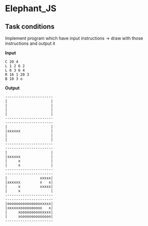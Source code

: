 # Elephant_JS

## Task conditions

Implement program which have input instructions -> draw with those instructions and output it

**Input**

```
C 20 4
L 1 2 6 2
L 6 3 6 4
R 16 1 20 3
B 10 3 o
```

**Output**

```
----------------------
|                    |
|                    |
|                    |
|                    |
----------------------
----------------------
|                    |
|xxxxxx              |
|                    |
|                    |
----------------------
----------------------
|                    |
|xxxxxx              |
|     x              |
|     x              |
----------------------
----------------------
|               xxxxx|
|xxxxxx         x   x|
|     x         xxxxx|
|     x              |
----------------------
----------------------
|oooooooooooooooxxxxx|
|xxxxxxooooooooox   x|
|     xoooooooooxxxxx|
|     xoooooooooooooo|
----------------------
```
